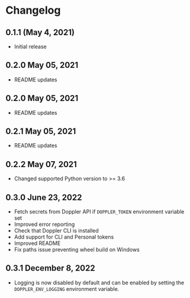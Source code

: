 # Changelog

## 0.1.1 (May 4, 2021)

- Initial release

## 0.2.0 May 05, 2021

- README updates

## 0.2.0 May 05, 2021

- README updates

## 0.2.1 May 05, 2021

- README updates

## 0.2.2 May 07, 2021

- Changed supported Python version to >= 3.6

## 0.3.0 June 23, 2022

- Fetch secrets from Doppler API if `DOPPLER_TOKEN` environment variable set
- Improved error reporting
- Check that Doppler CLI is installed
- Add support for CLI and Personal tokens
- Improved README
- Fix paths issue preventing wheel build on Windows

## 0.3.1 December 8, 2022

- Logging is now disabled by default and can be enabled by setting the `DOPPLER_ENV_LOGGING` environment variable.